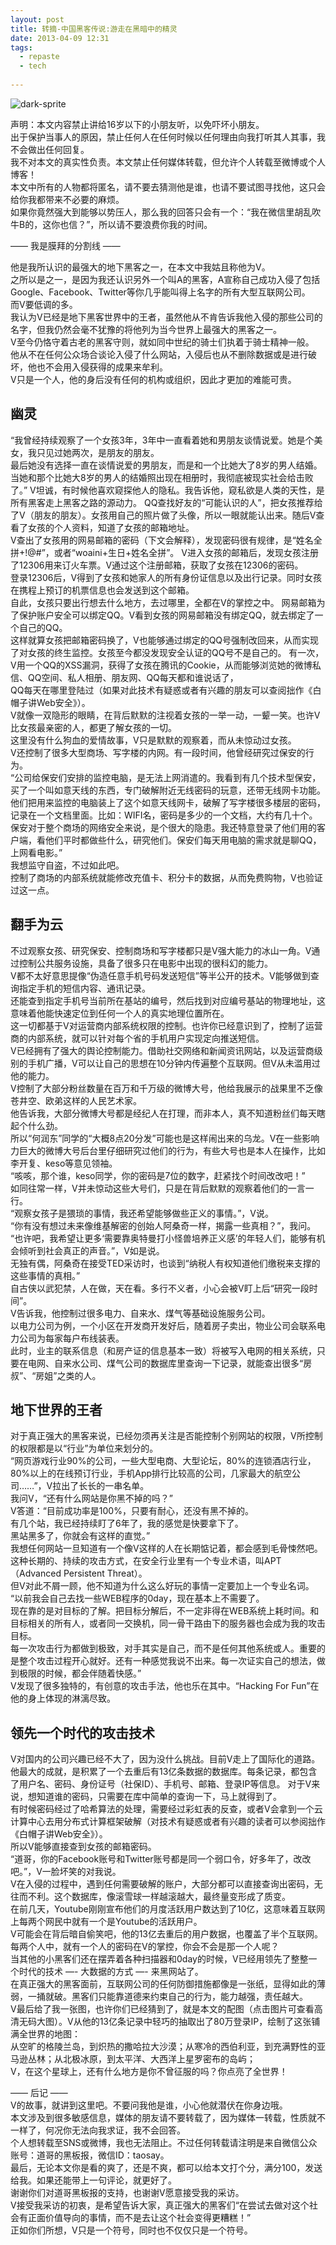 ```yaml
---
layout: post
title: 转摘-中国黑客传说:游走在黑暗中的精灵
date: 2013-04-09 12:31
tags:
  - repaste
  - tech
  
---
```




![dark-sprite](http://chengchao.name/resource-container/image/dark-spirit.jpg) 

声明：本文内容禁止讲给16岁以下的小朋友听，以免吓坏小朋友。  
出于保护当事人的原因，禁止任何人在任何时候以任何理由向我打听其人其事，我不会做出任何回复。  
我不对本文的真实性负责。本文禁止任何媒体转载，但允许个人转载至微博或个人博客！  
本文中所有的人物都将匿名，请不要去猜测他是谁，也请不要试图寻找他，这只会给你我都带来不必要的麻烦。  
如果你竟然强大到能够以势压人，那么我的回答只会有一个：“我在微信里胡乱吹牛B的，这你也信？”，所以请不要浪费你我的时间。  

—— 我是膜拜的分割线 ——

他是我所认识的最强大的地下黑客之一，在本文中我姑且称他为V。  
之所以是之一，是因为我还认识另外一个叫A的黑客，A宣称自己成功入侵了包括Google、Facebook、Twitter等你几乎能叫得上名字的所有大型互联网公司。    
而V要低调的多。  
我认为V已经是地下黑客世界中的王者，虽然他从不肯告诉我他入侵的那些公司的名字，但我仍然会毫不犹豫的将他列为当今世界上最强大的黑客之一。  
V至今仍恪守着古老的黑客守则，就如同中世纪的骑士们执着于骑士精神一般。  
他从不在任何公众场合谈论入侵了什么网站，入侵后也从不删除数据或是进行破坏，他也不会用入侵获得的成果来牟利。  
V只是一个人，他的身后没有任何的机构或组织，因此才更加的难能可贵。  


幽灵
---

“我曾经持续观察了一个女孩3年，3年中一直看着她和男朋友谈情说爱。她是个美女，我只见过她两次，是朋友的朋友。  
最后她没有选择一直在谈情说爱的男朋友，而是和一个比她大了8岁的男人结婚。当她和那个比她大8岁的男人的结婚照出现在相册时，我彻底被现实社会给击败了。”
V坦诚，有时候他喜欢窥探他人的隐私。我告诉他，窥私欲是人类的天性，是所有黑客走上黑客之路的源动力。
QQ查找好友的“可能认识的人”，把女孩推荐给了V（朋友的朋友）。女孩用自己的照片做了头像，所以一眼就能认出来。随后V查看了女孩的个人资料，知道了女孩的邮箱地址。  
V查出了女孩用的网易邮箱的密码（下文会解释），发现密码很有规律，是“姓名全拼+!@#”，或者“woaini+生日+姓名全拼”。
V进入女孩的邮箱后，发现女孩注册了12306用来订火车票。V通过这个注册邮箱，获取了女孩在12306的密码。  
登录12306后，V得到了女孩和她家人的所有身份证信息以及出行记录。同时女孩在携程上预订的机票信息也会发送到这个邮箱。  
自此，女孩只要出行想去什么地方，去过哪里，全都在V的掌控之中。
网易邮箱为了保护账户安全可以绑定QQ。V看到女孩的网易邮箱没有绑定QQ，就去绑定了一个自己的QQ。  
这样就算女孩把邮箱密码换了，V也能够通过绑定的QQ号强制改回来，从而实现了对女孩的终生监控。女孩至今都没发现安全认证的QQ号不是自己的。
有一次，V用一个QQ的XSS漏洞，获得了女孩在腾讯的Cookie，从而能够浏览她的微博私信、QQ空间、私人相册、朋友网、QQ每天都和谁说话了，  
QQ每天在哪里登陆过（如果对此技术有疑惑或者有兴趣的朋友可以查阅拙作《白帽子讲Web安全》）。  
V就像一双隐形的眼睛，在背后默默的注视着女孩的一举一动，一颦一笑。也许V比女孩最亲密的人，都更了解女孩的一切。  
这里没有什么狗血的爱情故事，V只是默默的观察着，而从未惊动过女孩。  
V还控制了很多大型商场、写字楼的内网。有一段时间，他曾经研究过保安的行为。  
“公司给保安们安排的监控电脑，是无法上网消遣的。我看到有几个技术型保安，买了一个叫如意天线的东西，专门破解附近无线密码的玩意，还带无线网卡功能。  
他们把用来监控的电脑装上了这个如意天线网卡，破解了写字楼很多楼层的密码，记录在一个文档里面。比如：WIFI名，密码是多少的一个文档，大约有几十个。  
保安对于整个商场的网络安全来说，是个很大的隐患。我还特意登录了他们用的客户端，看他们平时都做些什么，研究他们。保安们每天用电脑的需求就是聊QQ，上网看电影。”  
我想监守自盗，不过如此吧。  
控制了商场的内部系统就能修改充值卡、积分卡的数据，从而免费购物，V也验证过这一点。  

翻手为云
---

不过观察女孩、研究保安、控制商场和写字楼都只是V强大能力的冰山一角。V通过控制公共服务设施，具备了很多只在电影中出现的很科幻的能力。  
V都不太好意思提像“伪造任意手机号码发送短信”等半公开的技术。V能够做到查询指定手机的短信内容、通讯记录。  
还能查到指定手机号当前所在基站的编号，然后找到对应编号基站的物理地址，这意味着他能快速定位到任何一个人的真实地理位置所在。  
这一切都基于V对运营商内部系统权限的控制。也许你已经意识到了，控制了运营商的内部系统，就可以针对每个省的手机用户实现定向推送短信。  
V已经拥有了强大的舆论控制能力。借助社交网络和新闻资讯网站，以及运营商级别的手机广播，V可以让自己的思想在10分钟内传遍整个互联网。但V从未滥用过他的能力。  
V控制了大部分粉丝数量在百万和千万级的微博大号，他给我展示的战果里不乏像苍井空、欧弟这样的人民艺术家。  
他告诉我，大部分微博大号都是经纪人在打理，而非本人，真不知道粉丝们每天瞎起个什么劲。  
所以“何润东”同学的“大概8点20分发”可能也是这样闹出来的乌龙。V在一些影响力巨大的微博大号后台里仔细研究过他们的行为，有些大号也是本人在操作，比如李开复、keso等意见领袖。  
“咳咳，那个谁，keso同学，你的密码是7位的数字，赶紧找个时间改改吧！”  
如同往常一样，V并未惊动这些大号们，只是在背后默默的观察着他们的一言一行。  
“观察女孩子是猥琐的事情，我还希望能够做些正义的事情。”，V说。  
“你有没有想过未来像维基解密的创始人阿桑奇一样，揭露一些真相？”，我问。  
“也许吧，我希望让更多‘需要靠奥特曼打小怪兽培养正义感’的年轻人们，能够有机会倾听到社会真正的声音。”，V如是说。  
无独有偶，阿桑奇在接受TED采访时，也谈到“纳税人有权知道他们缴税来支撑的这些事情的真相。”  
自古侠以武犯禁，人在做，天在看。多行不义者，小心会被V盯上后“研究一段时间”。  
V告诉我，他控制过很多电力、自来水、煤气等基础设施服务公司。  
以电力公司为例，一个小区在开发商开发好后，随着房子卖出，物业公司会联系电力公司为每家每户布线装表。  
此时，业主的联系信息（和房产证的信息基本一致）将被写入电网的相关系统，只要在电网、自来水公司、煤气公司的数据库里查询一下记录，就能查出很多“房叔”、“房姐”之类的人。  

地下世界的王者
---
对于真正强大的黑客来说，已经勿须再关注是否能控制个别网站的权限，V所控制的权限都是以“行业”为单位来划分的。  
“网页游戏行业90%的公司，一些大型电商、大型论坛，80%的连锁酒店行业，80%以上的在线预订行业，手机App排行比较高的公司，几家最大的航空公司……”，V拉出了长长的一串名单。  
我问V，“还有什么网站是你黑不掉的吗？”  
V答道：“目前成功率是100%，只要有耐心，还没有黑不掉的。  
有几个站，我已经持续盯了6年了，我的感觉是快要拿下了。  
黑站黑多了，你就会有这样的直觉。”  
我想任何网站一旦知道有一个像V这样的人在长期惦记着，都会感到毛骨悚然吧。这种长期的、持续的攻击方式，在安全行业里有一个专业术语，叫APT（Advanced Persistent Threat）。  
但V对此不屑一顾，他不知道为什么这么好玩的事情一定要加上一个专业名词。  
“以前我会自己去找一些WEB程序的0day，现在基本上不需要了。  
现在靠的是对目标的了解。把目标分解后，不一定非得在WEB系统上耗时间。和目标相关的所有人，或者同一交换机，同一骨干路由下的服务器也会成为我的攻击目标。  
每一次攻击行为都做到极致，对手其实是自己，而不是任何其他系统或人。重要的是整个攻击过程开心就好。还有一种感觉我说不出来。每一次证实自己的想法，做到极限的时候，都会伴随着快感。”  
V发现了很多独特的，有创意的攻击手法，他也乐在其中。“Hacking For Fun”在他的身上体现的淋漓尽致。  

领先一个时代的攻击技术
---


V对国内的公司兴趣已经不大了，因为没什么挑战。目前V走上了国际化的道路。  
他最大的成就，是积累了一个去重后有13亿条数据的数据库。每条记录，都包含了用户名、密码、身份证号（社保ID）、手机号、邮箱、登录IP等信息。
对于V来说，想知道谁的密码，只需要在库中简单的查询一下，马上就得到了。  
有时候密码经过了哈希算法的处理，需要经过彩虹表的反查，或者V会拿到一个云计算中心去用分布式计算框架破解（对技术有疑惑或者有兴趣的读者可以参阅拙作《白帽子讲Web安全》）。  
所以V能够直接查到女孩的邮箱密码。  
“道哥，你的Facebook账号和Twitter账号都是同一个弱口令，好多年了，改改吧。”，V一脸坏笑的对我说。  
V在入侵的过程中，遇到任何需要破解的账户，大部分都可以直接查询出密码，无往而不利。这个数据库，像滚雪球一样越滚越大，最终量变形成了质变。  
在前几天，Youtube刚刚宣布他们的月度活跃用户数达到了10亿，这意味着互联网上每两个网民中就有一个是Youtube的活跃用户。  
V可能会在背后暗自偷笑吧，他的13亿去重后的用户数据，也覆盖了半个互联网。每两个人中，就有一个人的密码在V的掌控，你会不会是那一个人呢？  
当其他的小黑客们还在摆弄着各种扫描器和0day的时候，V已经用领先了整整一个时代的技术 —- 大数据的方式 —- 来黑网站了。  
在真正强大的黑客面前，互联网公司的任何防御措施都像是一张纸，显得如此的薄弱，一捅就破。黑客们只能靠道德来约束自己的行为，能力越强，责任越大。  
V最后给了我一张图，也许你们已经猜到了，就是本文的配图（点击图片可查看高清无码大图）。V从他的13亿条记录中轻巧的抽取出了80万登录IP，绘制了这张铺满全世界的地图：  
从空旷的格陵兰岛，到炽热的撒哈拉大沙漠；从寒冷的西伯利亚，到充满野性的亚马逊丛林；从北极冰原，到太平洋、大西洋上星罗密布的岛屿；  
V，在这个星球上，还有什么地方是你不曾征服的吗？你点亮了全世界！  

—— 后记 ——  
V的故事，就讲到这里吧。不要问我他是谁，小心他就潜伏在你身边哦。  
本文涉及到很多敏感信息，媒体的朋友请不要转载了，因为媒体一转载，性质就不一样了，何况你无法向我求证，我不会回答。  
个人想转载至SNS或微博，我也无法阻止。不过任何转载请注明是来自微信公众账号：道哥的黑板报，微信ID：taosay。  
最后，无论本文你是看的爽了，还是不爽，都可以给本文打个分，满分100，发送给我。如果还能带上一句评论，就更好了。  
谢谢你们对道哥黑板报的支持，也谢谢V愿意接受我的采访。  
V接受我采访的初衷，是希望告诉大家，真正强大的黑客们“在尝试去做对这个社会有正面价值导向的事情，而不是去让这个社会变得更糟糕！”  
正如你们所想，V只是一个符号，同时也不仅仅只是一个符号。  